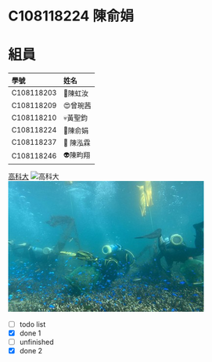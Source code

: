 # C108118224 陳俞娟
# 組員
| 學號 | 姓名  |
|:-------------|:----------------|
|  C108118203 |  :ghost:陳虹汝|
|  C108118209 |  :heart_eyes:曾琬茜|
|  C108118210 |  :skull:黃聖鈞|
|  C108118224 |  :100:陳俞娟|
|  C108118237 |  :hear_no_evil: 陳泓霖|
|  C108118246 |  :alien:陳畇翔|

[高科大](https://www.nkust.edu.tw/index.php)
![高科大](https://www.nkust.edu.tw/var/file/0/1000/img/513/182513897.png)
![海底風光](mczh-tw400x400_small49362_395013297813.jpg "海底風光")
- [ ] todo list
- [x] done 1
- [ ] unfinished
- [x] done 2
